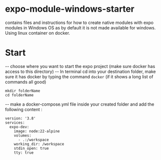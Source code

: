 # expo-module-windows-starter
contains files and instructions for how to create native modules with expo modules in Windows OS as by default it is not made available for windows. Using linux container on docker.

# Start #
-- choose where you want to start the expo project (make sure docker has access to this directory)
-- In terminal cd into your destination folder, make sure it has docker by typing the command `docker` (if it shows a long list of commands all good)
```
mkdir folderName
cd folderName 
```
-- make a docker-compose.yml file inside your created folder and add the following content :
```
version: '3.8'
services:
  expo-dev:
    image: node:22-alpine
    volumes:
      - .:/workspace
    working_dir: /workspace
    stdin_open: true
    tty: true
```

